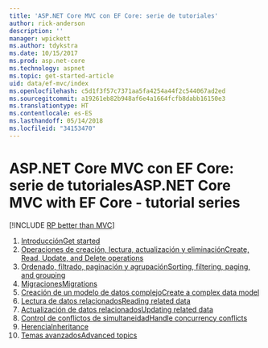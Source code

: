 ```yaml
---
title: 'ASP.NET Core MVC con EF Core: serie de tutoriales'
author: rick-anderson
description: ''
manager: wpickett
ms.author: tdykstra
ms.date: 10/15/2017
ms.prod: asp.net-core
ms.technology: aspnet
ms.topic: get-started-article
uid: data/ef-mvc/index
ms.openlocfilehash: c5d1f3f57c7371aa5fa4254a44f2c544067ad2ed
ms.sourcegitcommit: a19261eb82b948af6e4a1664fcfb8dabb16150e3
ms.translationtype: HT
ms.contentlocale: es-ES
ms.lasthandoff: 05/14/2018
ms.locfileid: "34153470"
---
```

# <a name="aspnet-core-mvc-with-ef-core---tutorial-series"></a><span data-ttu-id="09bb9-102">ASP.NET Core MVC con EF Core: serie de tutoriales</span><span class="sxs-lookup"><span data-stu-id="09bb9-102">ASP.NET Core MVC with EF Core - tutorial series</span></span>

[!INCLUDE [RP better than MVC](../../includes/RP-EF/rp-over-mvc.md)]

1. [<span data-ttu-id="09bb9-103">Introducción</span><span class="sxs-lookup"><span data-stu-id="09bb9-103">Get started</span></span>](xref:data/ef-mvc/intro)
1. [<span data-ttu-id="09bb9-104">Operaciones de creación, lectura, actualización y eliminación</span><span class="sxs-lookup"><span data-stu-id="09bb9-104">Create, Read, Update, and Delete operations</span></span>](xref:data/ef-mvc/crud)
1. [<span data-ttu-id="09bb9-105">Ordenado, filtrado, paginación y agrupación</span><span class="sxs-lookup"><span data-stu-id="09bb9-105">Sorting, filtering, paging, and grouping</span></span>](xref:data/ef-mvc/sort-filter-page)
1. [<span data-ttu-id="09bb9-106">Migraciones</span><span class="sxs-lookup"><span data-stu-id="09bb9-106">Migrations</span></span>](xref:data/ef-mvc/migrations)
1. [<span data-ttu-id="09bb9-107">Creación de un modelo de datos complejo</span><span class="sxs-lookup"><span data-stu-id="09bb9-107">Create a complex data model</span></span>](xref:data/ef-mvc/complex-data-model)
1. [<span data-ttu-id="09bb9-108">Lectura de datos relacionados</span><span class="sxs-lookup"><span data-stu-id="09bb9-108">Reading related data</span></span>](xref:data/ef-mvc/read-related-data)
1. [<span data-ttu-id="09bb9-109">Actualización de datos relacionados</span><span class="sxs-lookup"><span data-stu-id="09bb9-109">Updating related data</span></span>](xref:data/ef-mvc/update-related-data)
1. [<span data-ttu-id="09bb9-110">Control de conflictos de simultaneidad</span><span class="sxs-lookup"><span data-stu-id="09bb9-110">Handle concurrency conflicts</span></span>](xref:data/ef-mvc/concurrency)
1. [<span data-ttu-id="09bb9-111">Herencia</span><span class="sxs-lookup"><span data-stu-id="09bb9-111">Inheritance</span></span>](xref:data/ef-mvc/inheritance)
1. [<span data-ttu-id="09bb9-112">Temas avanzados</span><span class="sxs-lookup"><span data-stu-id="09bb9-112">Advanced topics</span></span>](xref:data/ef-mvc/advanced)
